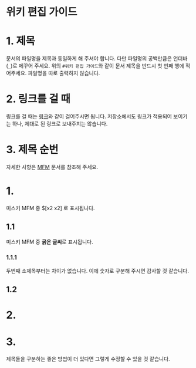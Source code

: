 # 위키 편집 가이드

# 1. 제목

문서의 파일명을 제목과 동일하게 해 주셔야 합니다. 다만 파일명의 공백만큼은 언더바(`_`)로 메꾸어 주세요. 위의 `#위키 편집 가이드`와 같이 문서 제목을 반드시 첫 번째 행에 적어주세요. 파일명을 따로 출력하지 않습니다.

# 2. 링크를 걸 때

링크를 걸 때는 [링크](예제)와 같이 걸어주시면 됩니다. 저장소에서도 링크가 적용되어 보이기는 하나, 제대로 된 링크로 보내주지는 않습니다.

# 3. 제목 순번

자세한 사항은 [MFM](MFM) 문서를 참조해 주세요.

# 1. 

미스키 MFM 중 $[x2 x2] 로 표시됩니다.

## 1.1 

미스키 MFM 중 **굵은 글씨**로 표시됩니다.

### 1.1.1 

두번째 소제목부터는 차이가 없습니다. 이에 숫자로 구분해 주시면 감사할 것 같습니다.

## 1.2
# 2.
# 3.

제목들을 구분하는 좋은 방법이 더 있다면 그렇게 수정할 수 있을 것 같습니다.
